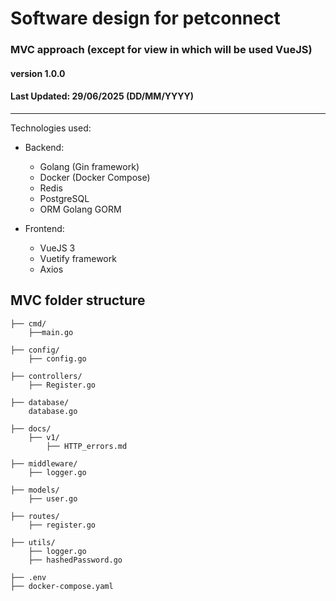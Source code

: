# Software design for petconnect

### MVC approach (except for view in which will be used VueJS)

#### version 1.0.0
#### Last Updated: 29/06/2025 (DD/MM/YYYY)

---
Technologies used:

- Backend:
    - Golang (Gin framework)
    - Docker (Docker Compose)
    - Redis
    - PostgreSQL
    - ORM Golang GORM

- Frontend:
  - VueJS 3
  - Vuetify framework
  - Axios

## MVC folder structure

```text
├── cmd/
    ├──main.go
    
├── config/
    ├── config.go

├── controllers/
    ├── Register.go

├── database/
    database.go

├── docs/
    ├── v1/
        ├── HTTP_errors.md
    
├── middleware/
    ├── logger.go

├── models/
    ├── user.go

├── routes/
    ├── register.go

├── utils/
    ├── logger.go
    ├── hashedPassword.go

├── .env
├── docker-compose.yaml
```





    